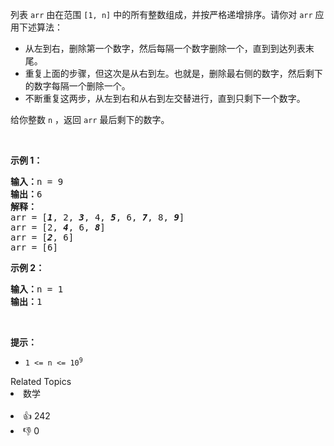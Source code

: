 <p>列表 <code>arr</code> 由在范围 <code>[1, n]</code> 中的所有整数组成，并按严格递增排序。请你对 <code>arr</code> 应用下述算法：</p>

<div class="original__bRMd">
<div>
<ul>
	<li>从左到右，删除第一个数字，然后每隔一个数字删除一个，直到到达列表末尾。</li>
	<li>重复上面的步骤，但这次是从右到左。也就是，删除最右侧的数字，然后剩下的数字每隔一个删除一个。</li>
	<li>不断重复这两步，从左到右和从右到左交替进行，直到只剩下一个数字。</li>
</ul>

<p>给你整数 <code>n</code> ，返回 <code>arr</code> 最后剩下的数字。</p>

<p>&nbsp;</p>

<p><strong>示例 1：</strong></p>

<pre>
<strong>输入：</strong>n = 9
<strong>输出：</strong>6
<strong>解释：</strong>
arr = [<strong><em>1</em></strong>, 2, <em><strong>3</strong></em>, 4, <em><strong>5</strong></em>, 6, <em><strong>7</strong></em>, 8, <em><strong>9</strong></em>]
arr = [2, <em><strong>4</strong></em>, 6, <em><strong>8</strong></em>]
arr = [<em><strong>2</strong></em>, 6]
arr = [6]
</pre>

<p><strong>示例 2：</strong></p>

<pre>
<strong>输入：</strong>n = 1
<strong>输出：</strong>1
</pre>

<p>&nbsp;</p>

<p><strong>提示：</strong></p>

<ul>
	<li><code>1 &lt;= n &lt;= 10<sup>9</sup></code></li>
</ul>
</div>
</div>
<div><div>Related Topics</div><div><li>数学</li></div></div><br><div><li>👍 242</li><li>👎 0</li></div>